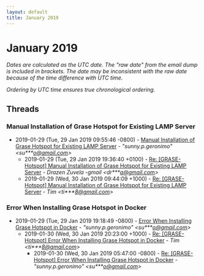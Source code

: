 ```yaml
---
layout: default
title: January 2019
---
```


# January 2019

_Dates are calculated as the UTC date. The "raw date" from the email dump is included in brackets. The date may be inconsistent with the raw date because of the time difference with UTC time._

_Ordering by UTC time ensures true chronological ordering._

## Threads

### Manual Installation of Grase Hotspot for Existing LAMP Server
+ 2019-01-29 (Tue, 29 Jan 2019 09:55:46 -0800) - [Manual Installation of Grase Hotspot for Existing LAMP Server](/archive/2019/01/c985604fb929036ee31165f06fa11489532bd0472dad29d1a54b42ba9ad42f55) - _"sunny.p.geronimo" \<su***o@gmail.com\>_
  + 2019-01-29 (Tue, 29 Jan 2019 19:36:40 +0100) - [Re: [GRASE-Hotspot] Manual Installation of Grase Hotspot for Existing LAMP Server](/archive/2019/01/d9dfd1eda67b94446e4b8b519bf55366b2ff1ce3ac74434ae89dbeed3461bbc0) - _Drazen Zuvela -gmail \<dr***a@gmail.com\>_
  + 2019-01-29 (Wed, 30 Jan 2019 09:44:09 +1000) - [Re: [GRASE-Hotspot] Manual Installation of Grase Hotspot for Existing LAMP Server](/archive/2019/01/7d72b5e2b11704224f496c1c1a44ee003e9bca2cdc625e5167fdfac31e9d2465) - _Tim \<ti***8@gmail.com\>_

### Error When Installing Grase Hotspot in Docker
+ 2019-01-29 (Tue, 29 Jan 2019 19:18:49 -0800) - [Error When Installing Grase Hotspot in Docker](/archive/2019/01/953dfdaa414c1beba5bcdc01ad19bde74fbeb99583387f97509ea0886856e74e) - _"sunny.p.geronimo" \<su***o@gmail.com\>_
  + 2019-01-30 (Wed, 30 Jan 2019 20:23:00 +1000) - [Re: [GRASE-Hotspot] Error When Installing Grase Hotspot in Docker](/archive/2019/01/046fa56bcddf86e810f3bd2f1e64b82646b5121cca376507bfb5a2843a3b35ea) - _Tim \<ti***8@gmail.com\>_
    + 2019-01-30 (Wed, 30 Jan 2019 05:47:00 -0800) - [Re: [GRASE-Hotspot] Error When Installing Grase Hotspot in Docker](/archive/2019/01/2708e33e9fc9a3c615303fb2cee6e1e93fda860a206182384e5bbc92594b6fd7) - _"sunny.p.geronimo" \<su***o@gmail.com\>_

